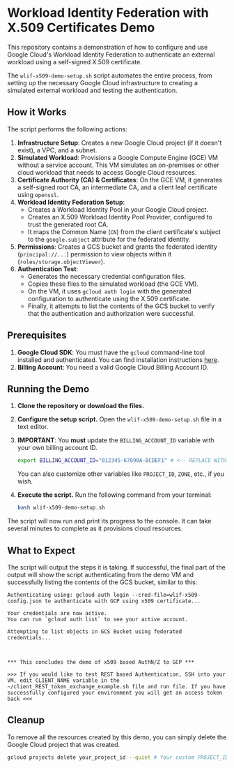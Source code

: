 # Workload Identity Federation with X.509 Certificates Demo

This repository contains a demonstration of how to configure and use Google Cloud's Workload Identity Federation to authenticate an external workload using a self-signed X.509 certificate.

The `wlif-x509-demo-setup.sh` script automates the entire process, from setting up the necessary Google Cloud infrastructure to creating a simulated external workload and testing the authentication.

## How it Works

The script performs the following actions:

1.  **Infrastructure Setup**: Creates a new Google Cloud project (if it doesn't exist), a VPC, and a subnet.
2.  **Simulated Workload**: Provisions a Google Compute Engine (GCE) VM without a service account. This VM simulates an on-premises or other cloud workload that needs to access Google Cloud resources.
3.  **Certificate Authority (CA) & Certificates**: On the GCE VM, it generates a self-signed root CA, an intermediate CA, and a client leaf certificate using `openssl`.
4.  **Workload Identity Federation Setup**:
    *   Creates a Workload Identity Pool in your Google Cloud project.
    *   Creates an X.509 Workload Identity Pool Provider, configured to trust the generated root CA.
    *   It maps the Common Name (`CN`) from the client certificate's subject to the `google.subject` attribute for the federated identity.
5.  **Permissions**: Creates a GCS bucket and grants the federated identity (`principal://...`) permission to view objects within it (`roles/storage.objectViewer`).
6.  **Authentication Test**:
    *   Generates the necessary credential configuration files.
    *   Copies these files to the simulated workload (the GCE VM).
    *   On the VM, it uses `gcloud auth login` with the generated configuration to authenticate using the X.509 certificate.
    *   Finally, it attempts to list the contents of the GCS bucket to verify that the authentication and authorization were successful.

## Prerequisites

1.  **Google Cloud SDK**: You must have the `gcloud` command-line tool installed and authenticated. You can find installation instructions [here](https://cloud.google.com/sdk/docs/install).
2.  **Billing Account**: You need a valid Google Cloud Billing Account ID.

## Running the Demo

1.  **Clone the repository or download the files.**

2.  **Configure the setup script.** Open the `wlif-x509-demo-setup.sh` file in a text editor.

3.  **IMPORTANT**: You **must** update the `BILLING_ACCOUNT_ID` variable with your own billing account ID.

    ```bash
    export BILLING_ACCOUNT_ID="012345-67890A-BCDEF1" # <-- REPLACE WITH YOUR ID
    ```

    You can also customize other variables like `PROJECT_ID`, `ZONE`, etc., if you wish.

4.  **Execute the script.** Run the following command from your terminal:

    ```bash
    bash wlif-x509-demo-setup.sh
    ```

The script will now run and print its progress to the console. It can take several minutes to complete as it provisions cloud resources.

## What to Expect

The script will output the steps it is taking. If successful, the final part of the output will show the script authenticating from the demo VM and successfully listing the contents of the GCS bucket, similar to this:

```
Authenticating using: gcloud auth login --cred-file=wlif-x509-config.json to authenticate with GCP using x509 certificate...

Your credentials are now active.
You can run `gcloud auth list` to see your active account.

Attempting to list objects in GCS Bucket using federated credentials...



*** This concludes the demo of x509 based AuthN/Z to GCP ***

>>> If you would like to test REST based Authentication, SSH into your VM, edit CLIENT_NAME variable in the ~/client_REST_token_exchange_example.sh file and run file. If you have successfully configured your environment you will get an access token back <<<
```

## Cleanup

To remove all the resources created by this demo, you can simply delete the Google Cloud project that was created.

```bash
gcloud projects delete your_project_id --quiet # Your custom PROJECT_ID
```
